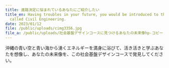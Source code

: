 ```yaml
---
title: 進路決定に悩まれているあなたにご紹介したい
title_en: Having troubles in your future, you would be introduced to the world
  called Civil Engineering.
date: 2023/01/12
file: /public/uploads/cimg3356.jpg
file_a: /public/uploads/社会基盤デザインコースに見つけるあなたの未来像hp-コピー.pdf
---
```

沖縄の青い空と青い海から湧くエネルギーを満身に浴びて、活き活きと学ぶあなたを想像し、あなたの未来像を、この社会基盤デザインコースで発見してください。